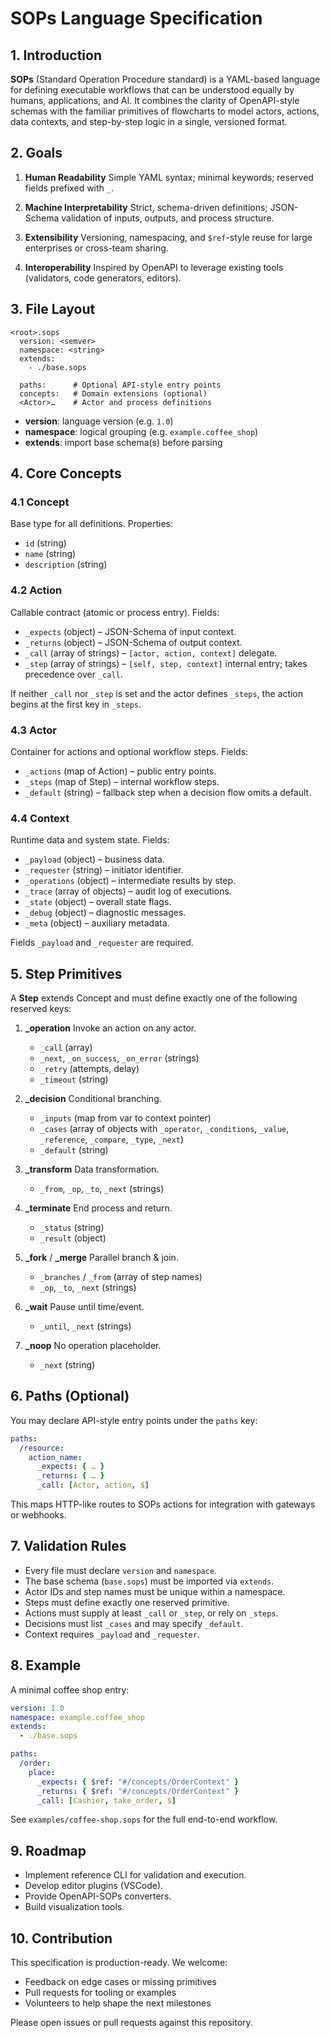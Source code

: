 # SOPs Language Specification

## 1. Introduction

**SOPs** (Standard Operation Procedure standard) is a YAML-based language for defining executable workflows that can be understood equally by humans, applications, and AI. It combines the clarity of OpenAPI-style schemas with the familiar primitives of flowcharts to model actors, actions, data contexts, and step-by-step logic in a single, versioned format.

## 2. Goals

1. **Human Readability**
   Simple YAML syntax; minimal keywords; reserved fields prefixed with `_`.

2. **Machine Interpretability**
   Strict, schema-driven definitions; JSON-Schema validation of inputs, outputs, and process structure.

3. **Extensibility**
   Versioning, namespacing, and `$ref`-style reuse for large enterprises or cross-team sharing.

4. **Interoperability**
   Inspired by OpenAPI to leverage existing tools (validators, code generators, editors).

## 3. File Layout

```text
<root>.sops
  version: <semver>
  namespace: <string>
  extends:
    - ./base.sops

  paths:      # Optional API-style entry points
  concepts:   # Domain extensions (optional)
  <Actor>…    # Actor and process definitions
```

* **version**: language version (e.g. `1.0`)
* **namespace**: logical grouping (e.g. `example.coffee_shop`)
* **extends**: import base schema(s) before parsing

## 4. Core Concepts

### 4.1 Concept

Base type for all definitions. Properties:

* `id` (string)
* `name` (string)
* `description` (string)

### 4.2 Action

Callable contract (atomic or process entry). Fields:

* `_expects` (object) – JSON-Schema of input context.
* `_returns` (object) – JSON-Schema of output context.
* `_call` (array of strings) – `[actor, action, context]` delegate.
* `_step` (array of strings) – `[self, step, context]` internal entry; takes precedence over `_call`.

If neither `_call` nor `_step` is set and the actor defines `_steps`, the action begins at the first key in `_steps`.

### 4.3 Actor

Container for actions and optional workflow steps. Fields:

* `_actions` (map of Action) – public entry points.
* `_steps` (map of Step) – internal workflow steps.
* `_default` (string) – fallback step when a decision flow omits a default.

### 4.4 Context

Runtime data and system state. Fields:

* `_payload` (object) – business data.
* `_requester` (string) – initiator identifier.
* `_operations` (object) – intermediate results by step.
* `_trace` (array of objects) – audit log of executions.
* `_state` (object) – overall state flags.
* `_debug` (object) – diagnostic messages.
* `_meta` (object) – auxiliary metadata.

Fields `_payload` and `_requester` are required.

## 5. Step Primitives

A **Step** extends Concept and must define exactly one of the following reserved keys:

1. **_operation**
   Invoke an action on any actor.

    * `_call` (array)
    * `_next`, `_on_success`, `_on_error` (strings)
    * `_retry` (attempts, delay)
    * `_timeout` (string)

2. **_decision**
   Conditional branching.

    * `_inputs` (map from var to context pointer)
    * `_cases` (array of objects with `_operator`, `_conditions`, `_value`, `_reference`, `_compare`, `_type`, `_next`)
    * `_default` (string)

3. **_transform**
   Data transformation.

    * `_from`, `_op`, `_to`, `_next` (strings)

4. **_terminate**
   End process and return.

    * `_status` (string)
    * `_result` (object)

5. **_fork** / **_merge**
   Parallel branch & join.

    * `_branches` / `_from` (array of step names)
    * `_op`, `_to`, `_next` (strings)

6. **_wait**
   Pause until time/event.

    * `_until`, `_next` (strings)

7. **_noop**
   No operation placeholder.

    * `_next` (string)

## 6. Paths (Optional)

You may declare API-style entry points under the `paths` key:

```yaml
paths:
  /resource:
    action_name:
      _expects: { … }
      _returns: { … }
      _call: [Actor, action, $]
```

This maps HTTP-like routes to SOPs actions for integration with gateways or webhooks.

## 7. Validation Rules

* Every file must declare `version` and `namespace`.
* The base schema (`base.sops`) must be imported via `extends`.
* Actor IDs and step names must be unique within a namespace.
* Steps must define exactly one reserved primitive.
* Actions must supply at least `_call` or `_step`, or rely on `_steps`.
* Decisions must list `_cases` and may specify `_default`.
* Context requires `_payload` and `_requester`.

## 8. Example

A minimal coffee shop entry:

```yaml
version: 1.0
namespace: example.coffee_shop
extends:
  - ./base.sops

paths:
  /order:
    place:
      _expects: { $ref: "#/concepts/OrderContext" }
      _returns: { $ref: "#/concepts/OrderContext" }
      _call: [Cashier, take_order, $]
```

See `examples/coffee-shop.sops` for the full end-to-end workflow.

## 9. Roadmap

* Implement reference CLI for validation and execution.
* Develop editor plugins (VSCode).
* Provide OpenAPI-SOPs converters.
* Build visualization tools.

## 10. Contribution

This specification is production-ready. We welcome:

* Feedback on edge cases or missing primitives
* Pull requests for tooling or examples
* Volunteers to help shape the next milestones

Please open issues or pull requests against this repository.
